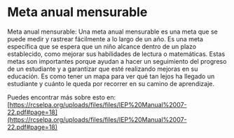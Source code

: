 # Meta anual mensurable
Meta anual mensurable: Una meta anual mensurable es una meta que se puede medir y rastrear fácilmente a lo largo de un año. Es una meta específica que se espera que un niño alcance dentro de un plazo establecido, como mejorar sus habilidades de lectura o matemáticas. Estas metas son importantes porque ayudan a hacer un seguimiento del progreso de un estudiante y a garantizar que esté realizando mejoras en su educación. Es como tener un mapa para ver qué tan lejos ha llegado un estudiante y cuánto le queda por recorrer en su camino de aprendizaje.

Puedes encontrar más sobre esto en: [https://rcselpa.org/uploads/files/files/IEP%20Manual%2007-22.pdf#page=18](https://rcselpa.org/uploads/files/files/IEP%20Manual%2007-22.pdf#page=18)

